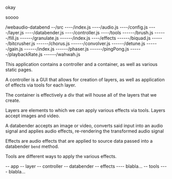 okay

soooo

/webaudio-databend
--/src
----/index.js
----/audio.js
----/config.js
----/layer.js
----/databender.js
----/controller.js
----/tools
------/brush.js
------/fill.js
------/granulate.js
------/index.js
----/effects
------/biquad.js
------/bitcrusher.js
------/chorus.js
------/convolver.js
------/detune.js
------/gain.js
------/index.js
------/phaser.js
------/pingPong.js
------/playbackRate.js
------/wahwah.js

This application contains a controller and a container, as well as various static pages.

A controller is a GUI that allows for creation of layers, as well as application of effects via tools for each layer.

The container is effectively a div that will house all of the layers that we create. 

Layers are elements to which we can apply various effects via tools. Layers accept images and video. 

A databender accepts an image or video, converts said input into an audio signal and applies audio effects, re-rendering the transformed audio signal

Effects are audio effects that are applied to source data passed into a databender `bend` method.

Tools are different ways to apply the various effects. 

-- app
-- layer
-- controller
-- databender
-- effects
---- blabla...
-- tools
---- blabla...




